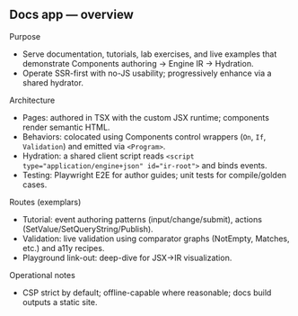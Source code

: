 ## Docs app — overview

Purpose

- Serve documentation, tutorials, lab exercises, and live examples that demonstrate Components authoring → Engine IR → Hydration.
- Operate SSR-first with no-JS usability; progressively enhance via a shared hydrator.

Architecture

- Pages: authored in TSX with the custom JSX runtime; components render semantic HTML.
- Behaviors: colocated using Components control wrappers (`On`, `If`, `Validation`) and emitted via `<Program>`.
- Hydration: a shared client script reads `<script type="application/engine+json" id="ir-root">` and binds events.
- Testing: Playwright E2E for author guides; unit tests for compile/golden cases.

Routes (exemplars)

- Tutorial: event authoring patterns (input/change/submit), actions (SetValue/SetQueryString/Publish).
- Validation: live validation using comparator graphs (NotEmpty, Matches, etc.) and a11y recipes.
- Playground link-out: deep-dive for JSX→IR visualization.

Operational notes

- CSP strict by default; offline-capable where reasonable; docs build outputs a static site.
